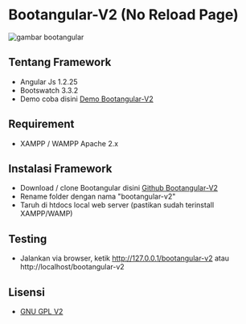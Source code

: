 # Bootangular-V2 (No Reload Page)
![gambar bootangular](http://i1087.photobucket.com/albums/j474/Zulfindra_Juliant/Screenshot-Front%20End%20Skeleton%20-%20BootangV2%20-%20Chromium_zpsv6sdnpvi.png)

## Tentang Framework
- Angular Js 1.2.25
- Bootswatch 3.3.2
- Demo coba disini [Demo Bootangular-V2](http://zulfin.web.id/bootangular-v2)

## Requirement
- XAMPP / WAMPP Apache 2.x

## Instalasi Framework
- Download / clone Bootangular disini [Github Bootangular-V2](https://github.com/zulfinjuliant/bootangular-v2)
- Rename folder dengan nama "bootangular-v2"
- Taruh di htdocs local web server (pastikan sudah terinstall XAMPP/WAMP)

## Testing
- Jalankan via browser, ketik http://127.0.0.1/bootangular-v2 atau http://localhost/bootangular-v2

## Lisensi
- [GNU GPL V2](https://github.com/zulfinjuliant/bootangular/blob/master/LICENSE)
